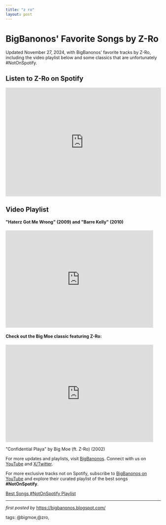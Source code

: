 ```yaml
---
title: "z ro"
layout: post
---
```

<!-- Post Title -->
<h1>BigBanonos' Favorite Songs by Z-Ro</h1> <!-- Introductory Text -->
<p>Updated November 27, 2024, with BigBanonos' favorite tracks by Z-Ro, including the video playlist below and some classics that are unfortunately #NotOnSpotify.</p> <!-- Spotify Playlist Embed -->
<h2>Listen to Z-Ro on Spotify</h2>
<iframe allow="autoplay; clipboard-write; encrypted-media; fullscreen; picture-in-picture" allowfullscreen="" frameborder="0" height="352" loading="lazy" src="https://open.spotify.com/embed/playlist/3DDuSSFCH1Q6vXkblk0xiH?utm_source=generator" width="100%"></iframe> <!-- Video Playlist -->
<h2>Video Playlist</h2>
<h4>"Haterz Got Me Wrong" (2009) and "Barre Kelly" (2010)</h4>
<iframe allowfullscreen="" frameborder="0" height="315" src="https://www.youtube.com/embed/-Eg5ZbYEDFs?list=PLtuNtuTatqI0CB-GGozjQmsc5ZAyqlwuk" width="95%"></iframe><br /> <h4>Check out the Big Moe classic featuring Z-Ro:</h4>
<iframe allowfullscreen="" frameborder="0" height="315" src="https://www.youtube.com/embed/dCRgy8P82ys?list=PLtuNtuTatqI2AN5PMXW8Shv4a-9POGwJ3" width="95%"></iframe>
<p>"Confidential Playa" by Big Moe (ft. Z-Ro) (2002)</p> <!-- Footer Links -->
<p>For more updates and playlists, visit <a href="https://bigbanonos.blogspot.com/" target="_blank">BigBanonos</a>. Connect with us on <a href="https://www.youtube.com/@BigBanonos" target="_blank">YouTube</a> and <a href="https://x.com/bigbanonos" target="_blank">X/Twitter</a>.</p>


<!--Subscribe and Playlist Links-->
<div>
    <p>For more exclusive tracks not on Spotify, subscribe to <a href="https://www.youtube.com/@BigBanonos" target="_blank">BigBanonos on YouTube</a> and explore their curated playlist of the best songs <strong>#NotOnSpotify</strong>.</p>
    <p><a href="https://www.youtube.com/playlist?list=PLtuNtuTatqI0kFahUCbtbfenC_ET5O_tr" target="_blank">Best Songs #NotOnSpotify Playlist<br /></a></p></div>

<hr />

<p><em>first posted by</em> <a href="https://bigbanonos.blogspot.com/" rel="noopener" target="_new">https://bigbanonos.blogspot.com/</a></p>

<p>tags: @bigmoe,@zro,</p>
